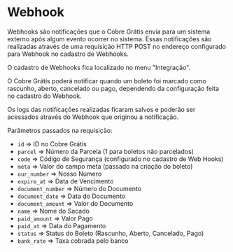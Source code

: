 # Webhook

Webhooks são notificações que o Cobre Grátis envia para um sistema externo após algum evento ocorrer no sistema.
Essas notificações são realizadas através de uma requisição HTTP POST no endereço configurado para Webhook no cadastro de Webhooks.

O cadastro de Webhooks fica localizado no menu "Integração".

O Cobre Grátis poderá notificar quando um boleto foi marcado como rascunho, aberto, cancelado ou pago,
dependendo da configuração feita no cadastro do Webhook.

Os logs das notificações realizadas ficaram salvos e 
poderão ser acessados através do Webhook que originou a notificação.

Parâmetros passados na requisição:

* `id` => ID no Cobre Grátis
* `parcel` => Número da Parcela (1 para boletos não parcelados)
* `code` => Código de Segurança (configurado no cadastro de Web Hooks)
* `meta` => Valor do campo meta (passado na criação do boleto)
* `our_number` => Nosso Número
* `expire_at` => Data de Vencimento
* `document_number` => Número do Documento
* `document_date` => Data do Documento
* `document_amount` => Valor do Documento
* `name` => Nome do Sacado
* `paid_amount` => Valor Pago
* `paid_at` => Data do Pagamento
* `status` => Status do Boleto (Rascunho, Aberto, Cancelado, Pago)
* `bank_rate` => Taxa cobrada pelo banco
